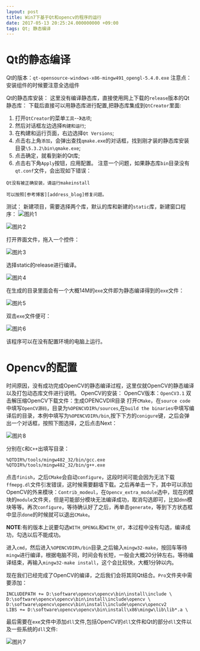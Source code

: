 ```yaml
---
layout: post
title: Win7下基于Qt和opencv的程序的运行
date: 2017-05-13 20:25:24.000000000 +09:00
tags: Qt; 静态编译
---
```

# Qt的静态编译
Qt的版本：`qt-opensource-windows-x86-mingw491_opengl-5.4.0.exe`
注意点：安装组件的时候要注意全选组件


Qt的静态库安装：
这里没有编译静态库，直接使用网上下载的`release`版本的Qt静态库：
下载后直接可以用静态库进行配置,把静态库集成到`QtCreator`里面:
1. 打开`QtCreator`的菜单`工具`--》`选项`;
2. 然后对话框左边选择`构建和运行`;
3. 在构建和运行页面，右边选择`Qt Versions`;
4. 点击右上角`添加`，会弹出查找`qmake.exe`的对话框，找到刚才装的静态库安装目录`\5.3.2\bin\qmake.exe`;
5. 点击确定，就看到新的Qt库;
6. 点击右下角`Apply`按钮，应用配置。
注意一个问题，如果静态库`bin`目录没有`qt.conf`文件，会出现如下错误：
```
Qt没有被正确安装，请运行makeinstall
```
	可以按照[参考博客][address_blog]修复问题。
测试：
新建项目，需要选择两个库，默认的库和新建的`static`库，新建窗口程序：
![图片1](https://github.com/ZhengWG/Imgs_blog/raw/master/2017-05-13-Win7%E4%B8%8B%E5%9F%BA%E4%BA%8EQt%E5%92%8Copencv%E7%9A%84%E7%A8%8B%E5%BA%8F%E7%9A%84%E8%BF%90%E8%A1%8C/1.jpg)

![图片2](https://github.com/ZhengWG/Imgs_blog/raw/master/2017-05-13-Win7%E4%B8%8B%E5%9F%BA%E4%BA%8EQt%E5%92%8Copencv%E7%9A%84%E7%A8%8B%E5%BA%8F%E7%9A%84%E8%BF%90%E8%A1%8C/2.jpg)

打开界面文件，拖入一个控件：

![图片3](https://thumbnail10.baidupcs.com/thumbnail/f65e9d8ba1d016a99316622b7a08597e?fid=2669703802-250528-9568149817825&rt=pr&sign=FDTAER-DCb740ccc5511e5e8fedcff06b081203-qApEjmtGSYaFPqLVIn2ryN%2bNHCw%3d&expires=8h&chkbd=0&chkv=0&dp-logid=316445576312036794&dp-callid=0&time=1547449200&size=c10000_u10000&quality=90&vuk=2669703802&ft=image)

选择static的release进行编译。

![图片4](https://github.com/ZhengWG/Imgs_blog/raw/master/2017-05-13-Win7%E4%B8%8B%E5%9F%BA%E4%BA%8EQt%E5%92%8Copencv%E7%9A%84%E7%A8%8B%E5%BA%8F%E7%9A%84%E8%BF%90%E8%A1%8C/3.jpg)

在生成的目录里面会有一个大概14M的`exe`文件即为静态编译得到的`exe`文件：

![图片5](https://github.com/ZhengWG/Imgs_blog/raw/master/2017-05-13-Win7%E4%B8%8B%E5%9F%BA%E4%BA%8EQt%E5%92%8Copencv%E7%9A%84%E7%A8%8B%E5%BA%8F%E7%9A%84%E8%BF%90%E8%A1%8C/5.jpg)

双击`exe`文件便可：

![图片6](https://github.com/ZhengWG/Imgs_blog/raw/master/2017-05-13-Win7%E4%B8%8B%E5%9F%BA%E4%BA%8EQt%E5%92%8Copencv%E7%9A%84%E7%A8%8B%E5%BA%8F%E7%9A%84%E8%BF%90%E8%A1%8C/6.jpg)

该程序可以在没有配置环境的电脑上运行。

# Opencv的配置

时间原因，没有成功完成OpenCV的静态编译过程，这里仅就OpenCV的静态编译以及打包动态库文件进行说明。
OpenCV的安装：
OpenCV版本：`OpenCV3.1`
双击解压缩OpenCV下载文件：生成OPENCVDIR目录
打开`CMake`，在`source code`中填写`OpenCV源码`，目录为`%OPENCVDIR%/sources`,在`build the binaries`中填写编译后的目录，本例中填写为`%OPENCVDIR%/bin`,按下下方的`conigure`键，之后会弹出一个对话框，按照下图选择，之后点击Next：

![图片8](https://github.com/ZhengWG/Imgs_blog/raw/master/2017-05-13-Win7%E4%B8%8B%E5%9F%BA%E4%BA%8EQt%E5%92%8Copencv%E7%9A%84%E7%A8%8B%E5%BA%8F%E7%9A%84%E8%BF%90%E8%A1%8C/8.png)

分别在`C`和`C++`出填写目录：
```
%QTDIR%/tools/mingw482_32/bin/gcc.exe
%QTDIR%/tools/mingw482_32/bin/g++.exe
``` 
点击`finish`，之后`CMake`会自动`configure`，这段时间可能会因为无法下载`ffmepg.dl`文件引发错误，这时候需要翻墙下载。之后再单击一下，其中可以添加OpenCV的外来模块：`Contrib_modeul`，在`Opencv_extra_module`选中，现在的模块的`module`文件夹，但是可能部分模块无法编译成功，取消勾选即可，比如`dnn`模块等等。再次`configure`，等待确认好了之后，再单击`generate`，等到下方状态框中显示`done`的时候就可以退出`CMake`。

**NOTE**:有的版本上说要勾选`WITH_OPENGL`和`WITH_QT`，本过程中没有勾选，编译成功，勾选以后不能成功。

进入`cmd`，然后进入`%OPENCVDIR%/bin`目录,之后输入`mingw32-make`，按回车等待`mingw`进行编译，根据电脑不同，时间会有长短，一般会大概20分钟左右。等待编译结束，再输入`mingw32-make install`，这个会比较快，大概1分钟以内。

现在我们已经完成了OpenCV的编译，之后我们会将其同Qt结合。`Pro`文件夹中需要添加：
```
INCLUDEPATH += D:\software\opencv\opencv\bin\install\include \
D:\software\opencv\opencv\bin\install\include\opencv \
D:\software\opencv\opencv\bin\install\include\opencv\opencv2
LIBS += D:\software\opencv\opencv\bin\install\x86\mingw\lib\lib*.a \
```
最后需要在`exe`文件中添加`dll`文件,包括OpenCV的`dll`文件和Qt的部分`dll`文件以及一些系统的`dll`文件:

![图片7](https://github.com/ZhengWG/Imgs_blog/raw/master/2017-05-13-Win7%E4%B8%8B%E5%9F%BA%E4%BA%8EQt%E5%92%8Copencv%E7%9A%84%E7%A8%8B%E5%BA%8F%E7%9A%84%E8%BF%90%E8%A1%8C/7.jpg)


[address_blog]: http://www.cnblogs.com/andy65007/p/3493309.html
